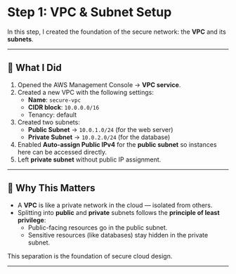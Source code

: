 # Step 1: VPC & Subnet Setup

In this step, I created the foundation of the secure network: the **VPC** and its **subnets**.

---

## 🔹 What I Did
1. Opened the AWS Management Console → **VPC service**.  
2. Created a new VPC with the following settings:
   - **Name**: `secure-vpc`
   - **CIDR block**: `10.0.0.0/16`  
   - Tenancy: default
3. Created two subnets:
   - **Public Subnet** → `10.0.1.0/24` (for the web server)  
   - **Private Subnet** → `10.0.2.0/24` (for the database)  
4. Enabled **Auto-assign Public IPv4** for the **public subnet** so instances here can be accessed directly.  
5. Left **private subnet** without public IP assignment.

---

## 🔹 Why This Matters
- A **VPC** is like a private network in the cloud — isolated from others.  
- Splitting into **public** and **private** subnets follows the **principle of least privilege**:  
  - Public-facing resources go in the public subnet.  
  - Sensitive resources (like databases) stay hidden in the private subnet.  

This separation is the foundation of secure cloud design.

---

